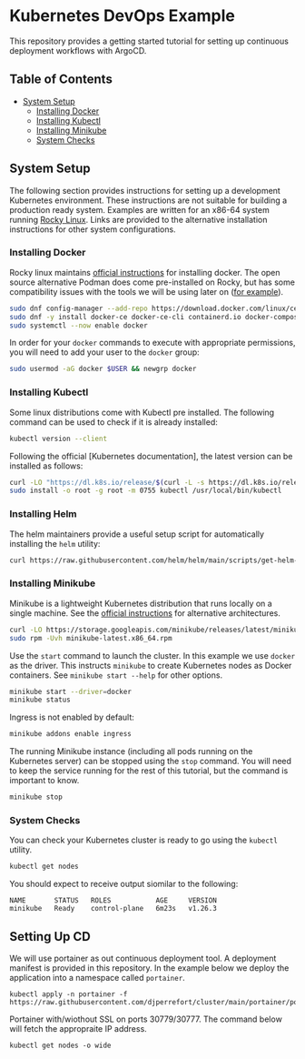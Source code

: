 # Kubernetes DevOps Example

This repository provides a getting started tutorial for setting up continuous deployment workflows with ArgoCD.

## Table of Contents

- [System Setup](#system-setup)
  - [Installing Docker](#installing-docker)
  - [Installing Kubectl](#installing-kubectl)
  - [Installing Minikube](#installing-minikube)
  - [System Checks](#system-checks)


## System Setup

The following section provides instructions for setting up a development Kubernetes environment. 
These instructions are not suitable for building a production ready system. 
Examples are written for an x86-64 system running [Rocky Linux](https://rockylinux.org/). 
Links are provided to the alternative installation instructions for other system configurations.

### Installing Docker

Rocky linux maintains [official instructions](https://docs.rockylinux.org/gemstones/docker/) for installing docker.
The open source alternative Podman does come pre-installed on Rocky, but has some compatibility issues with the tools we will be using later on ([for example](https://github.com/kubernetes/minikube/issues/9120)). 

```bash
sudo dnf config-manager --add-repo https://download.docker.com/linux/centos/docker-ce.repo
sudo dnf -y install docker-ce docker-ce-cli containerd.io docker-compose-plugin
sudo systemctl --now enable docker
```

In order for your `docker` commands to execute with appropriate permissions, you will need to add your user to the `docker` group: 

```bash
sudo usermod -aG docker $USER && newgrp docker
```

### Installing Kubectl

Some linux distributions come with Kubectl pre installed.
The following command can be used to check if it is already installed:

```bash
kubectl version --client
```

Following the official [Kubernetes documentation], the latest version can be installed as follows: 

```bash
curl -LO "https://dl.k8s.io/release/$(curl -L -s https://dl.k8s.io/release/stable.txt)/bin/linux/amd64/kubectl"
sudo install -o root -g root -m 0755 kubectl /usr/local/bin/kubectl
```

### Installing Helm

The helm maintainers provide a useful setup script for automatically installing the `helm` utility:

```bash
curl https://raw.githubusercontent.com/helm/helm/main/scripts/get-helm-3 | bash
```

### Installing Minikube

Minikube is a lightweight Kubernetes distribution that runs locally on a single machine.
See the [official instructions](https://minikube.sigs.k8s.io/docs/start/) for alternative architectures.

```bash
curl -LO https://storage.googleapis.com/minikube/releases/latest/minikube-latest.x86_64.rpm
sudo rpm -Uvh minikube-latest.x86_64.rpm
```


Use the ``start`` command to launch the cluster.
In this example we use `docker` as the driver.
This instructs `minikube` to create Kubernetes nodes as Docker containers.
See `minikube start --help` for other options.

```bash
minikube start --driver=docker
minikube status
```

Ingress is not enabled by default:

```bash
minikube addons enable ingress
```

The running Minikube instance (including all pods running on the Kubernetes server) can be stopped using the ``stop`` command.
You will need to keep the service running for the rest of this tutorial, but the command is important to know.

```bash
minikube stop
```

### System Checks

You can check your Kubernetes cluster is ready to go using the `kubectl` utility. 

```bash
kubectl get nodes
```

You should expect to receive output siomilar to the following:

```
NAME       STATUS   ROLES           AGE     VERSION
minikube   Ready    control-plane   6m23s   v1.26.3
```

## Setting Up CD

We will use portainer as out continuous deployment tool.
A deployment manifest is provided in this repository.
In the example below we deploy the application into a namespace called `portainer`.

```
kubectl apply -n portainer -f https://raw.githubusercontent.com/djperrefort/cluster/main/portainer/portainer.yml
```

Portainer with/wiothout SSL on ports 30779/30777. The command below will fetch the appropraite IP address.

```
kubectl get nodes -o wide
```
